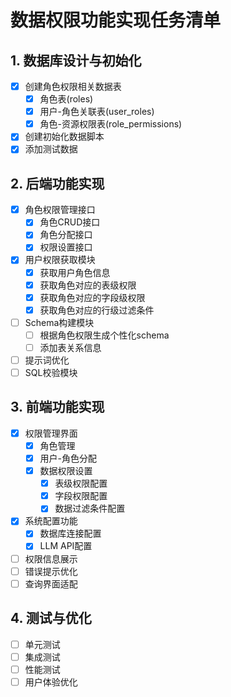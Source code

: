# 数据权限功能实现任务清单

## 1. 数据库设计与初始化
- [x] 创建角色权限相关数据表
  - [x] 角色表(roles)
  - [x] 用户-角色关联表(user_roles)
  - [x] 角色-资源权限表(role_permissions)
- [x] 创建初始化数据脚本
- [x] 添加测试数据

## 2. 后端功能实现
- [x] 角色权限管理接口
  - [x] 角色CRUD接口
  - [x] 角色分配接口
  - [x] 权限设置接口
- [x] 用户权限获取模块
  - [x] 获取用户角色信息
  - [x] 获取角色对应的表级权限
  - [x] 获取角色对应的字段级权限
  - [x] 获取角色对应的行级过滤条件
- [ ] Schema构建模块
  - [ ] 根据角色权限生成个性化schema
  - [ ] 添加表关系信息
- [ ] 提示词优化
- [ ] SQL校验模块

## 3. 前端功能实现
- [x] 权限管理界面
  - [x] 角色管理
  - [x] 用户-角色分配
  - [x] 数据权限设置
    - [x] 表级权限配置
    - [x] 字段权限配置
    - [x] 数据过滤条件配置
- [x] 系统配置功能
  - [x] 数据库连接配置
  - [x] LLM API配置
- [ ] 权限信息展示
- [ ] 错误提示优化
- [ ] 查询界面适配

## 4. 测试与优化
- [ ] 单元测试
- [ ] 集成测试
- [ ] 性能测试
- [ ] 用户体验优化